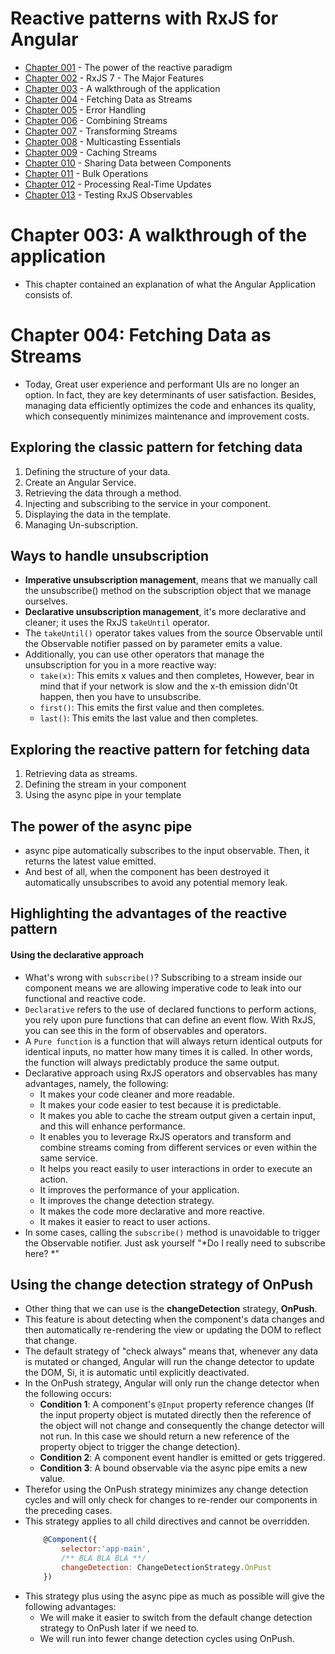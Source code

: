  
 # Reactive patterns with RxJS for Angular

- [Chapter 001](Chapter_001.md) - The power of the reactive paradigm
- [Chapter 002](Chapter_002.md) - RxJS 7 - The Major Features
- [Chapter 003](Chapter_003-4.md) -  A walkthrough of the application 
- [Chapter 004](Chapter_003-4.md) - Fetching Data as Streams 
- [Chapter 005](Chapter_005.md) - Error Handling 
- [Chapter 006](Chapter_006-7.md) - Combining Streams
- [Chapter 007](Chapter_006-7.md) - Transforming Streams
- [Chapter 008](Chapter_008.md) - Multicasting Essentials
- [Chapter 009](Chapter_009.md) - Caching Streams
- [Chapter 010](Chapter_010-11.md) - Sharing Data between Components
- [Chapter 011](Chapter_010-11.md) - Bulk Operations
- [Chapter 012](Chapter_012.md) - Processing Real-Time Updates
- [Chapter 013](Chapter_013.md) - Testing RxJS Observables
 
 # Chapter 003: A walkthrough of the application 
- This chapter contained an explanation of what the Angular Application consists of. 

# Chapter 004: Fetching Data as Streams 
- Today, Great user experience and performant UIs are no longer an option. In fact, they are key determinants of user satisfaction. Besides, managing data efficiently optimizes the code and enhances its quality, which consequently minimizes maintenance and improvement costs. 

## Exploring the classic pattern for fetching data 
1. Defining the structure of your data. 
2. Create an Angular Service. 
3. Retrieving the data through a method. 
4. Injecting and subscribing to the service in your component. 
5. Displaying the data in the template. 
6. Managing Un-subscription. 

## Ways to handle unsubscription  
- **Imperative unsubscription management**, means that we manually call the unsubscribe() method on the subscription object that we manage ourselves. 
- **Declarative unsubscription management**, it's more declarative and cleaner; it uses the RxJS `takeUntil` operator. 
- The `takeUntil()` operator takes values from the source Observable until the Observable notifier passed on by parameter emits a value. 
- Additionally, you can use other operators that manage the unsubscription for you in a more reactive way: 
    - `take(x)`: This emits x values and then completes, However, bear in mind that if your network is slow and the x-th emission didn'0t happen, then you have to unsubscribe. 
    - `first()`: This emits the first value and then completes. 
    - `last()`: This emits the last value and then completes. 

## Exploring the reactive pattern for fetching data 
1. Retrieving data as streams. 
2. Defining the stream in your component 
3. Using the async pipe in your template 

## The power of the async pipe 
- async pipe automatically subscribes to the input observable. Then, it returns the latest value emitted. 
- And best of all, when the component has been destroyed it automatically unsubscribes to avoid any potential memory leak. 

## Highlighting the advantages of the reactive pattern 
#### Using the declarative approach 
- What's wrong with `subscribe()`? Subscribing to a stream inside our component means we are allowing imperative code to leak into our functional and reactive code. 
- `Declarative` refers to the use of declared functions to perform actions, you rely upon pure functions that can define an event flow. With RxJS, you can see this in the form of observables and operators. 
- A `Pure function` is a function that will always return identical outputs for identical inputs, no matter how many times it is called. In other words, the function will always predictably produce the same output. 
- Declarative approach using RxJS operators and observables has many advantages, namely, the following: 
    - It makes your code cleaner and more readable. 
    - It makes your code easier to test because it is predictable. 
    - It makes you able to cache the stream output given a certain input, and this will enhance performance. 
    - It enables you to leverage RxJS operators and transform and combine streams coming from different services or even within the same service. 
    - It helps you react easily to user interactions in order to execute an action. 
    - It improves the performance of your application. 
    - It improves the change detection strategy. 
    - It makes the code more declarative and more reactive. 
    - It makes it easier to react to user actions. 
- In some cases, calling the `subscribe()` method is unavoidable to trigger the Observable notifier. Just ask yourself "*Do I really need to subscribe here? *" 

## Using the change detection strategy of OnPush 
- Other thing that we can use is the **changeDetection** strategy, **OnPush**. 
- This feature is about detecting when the component's data changes and then automatically re-rendering the view or updating the DOM to reflect that change. 
- The default strategy of "check always" means that, whenever any data is mutated or changed, Angular will run the change detector to update the DOM, Si, it is automatic until explicitly deactivated. 
- In the OnPush strategy, Angular will only run the change detector when the following occurs: 
    - **Condition 1**: A component's `@Input` property reference changes (If the input property object is mutated directly then the reference of the object will not change and consequently the change detector will not run. In this case we should return a new reference of the property object to trigger the change detection). 
    - **Condition 2**: A component event handler is emitted or gets triggered. 
    - **Condition 3**: A bound observable via the async pipe emits a new value. 
- Therefor using the OnPush strategy minimizes any change detection cycles and will only check for changes to re-render our components in the preceding cases. 
- This strategy applies to all child directives and cannot be overridden. 
    ```javascript 
        @Component({ 
            selector:'app-main', 
            /** BLA BLA BLA **/ 
            changeDetection: ChangeDetectionStrategy.OnPust 
        }) 
    ``` 
- This strategy plus using the async pipe as much as possible will give the following advantages: 
    - We will make it easier to switch from the default change detection strategy to OnPush later if we need to. 
    - We will run into fewer change detection cycles using OnPush. 

 
 

 